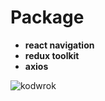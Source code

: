 
# Package

- **react navigation**
- **redux toolkit**
- **axios**


![kodwrok](https://github.com/EmreKizak/JobSearchKodWork/assets/94785021/b9aa58c9-7802-4831-a0e6-66e23361f8be)
